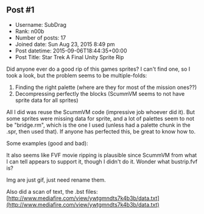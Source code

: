 ## Post #1
- Username: SubDrag
- Rank: n00b
- Number of posts: 17
- Joined date: Sun Aug 23, 2015 8:49 pm
- Post datetime: 2015-09-06T18:44:35+00:00
- Post Title: Star Trek A Final Unity Sprite Rip

Did anyone ever do a good rip of this games sprites?  I can't find one, so I took a look, but the problem seems to be multiple-folds:
1) Finding the right palette (where are they for most of the mission ones??)
2) Decompressing perfectly the blocks (ScummVM seems to not have sprite data for all sprites)

All I did was reuse the ScummVM code (impressive job whoever did it).  But some sprites were missing data for sprite, and a lot of palettes seem to not be "bridge.rm", which is the one I used (unless had a palette chunk in the .spr, then used that).  If anyone has perfected this, be great to know how to.  

Some examples (good and bad):




It also seems like FVF movie ripping is plausible since ScummVM from what I can tell appears to support it, though I didn't do it.  Wonder what bustrip.fvf is?

Img are just gif, just need rename them.

Also did a scan of text, the .bst files:
[http://www.mediafire.com/view/ywtgmndts7k4b3b/data.txt](http://www.mediafire.com/view/ywtgmndts7k4b3b/data.txt)
